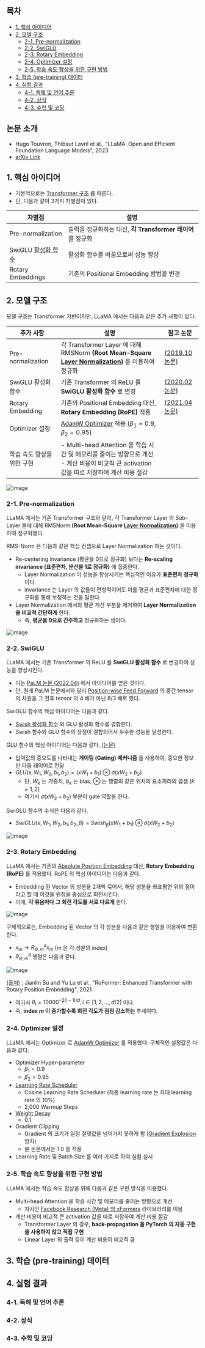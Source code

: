 ## 목차

* [1. 핵심 아이디어](#1-핵심-아이디어)
* [2. 모델 구조](#2-모델-구조)
  * [2-1. Pre-normalization](#2-1-pre-normalization) 
  * [2-2. SwiGLU](#2-2-swiglu)
  * [2-3. Rotary Embedding](#2-3-rotary-embedding)
  * [2-4. Optimizer 설정](#2-4-optimizer-설정)
  * [2-5. 학습 속도 향상을 위한 구현 방법](#2-5-학습-속도-향상을-위한-구현-방법)
* [3. 학습 (pre-training) 데이터](#3-학습-pre-training-데이터)
* [4. 실험 결과](#4-실험-결과)
  * [4-1. 독해 및 언어 추론](#4-1-독해-및-언어-추론)
  * [4-2. 상식](#4-2-상식)
  * [4-3. 수학 및 코딩](#4-3-수학-및-코딩)

## 논문 소개

* Hugo Touvron, Thibaut Lavril et al., "LLaMA: Open and Efficient Foundation Language Models", 2023
* [arXiv Link](https://arxiv.org/pdf/2302.13971)

## 1. 핵심 아이디어

* 기본적으로는 [Transformer 구조](../../Natural%20Language%20Processing/Basics_트랜스포머%20모델.md) 를 따른다.
* 단, 다음과 같이 3가지 차별점이 있다.

| 차별점                                                                          | 설명                                        |
|------------------------------------------------------------------------------|-------------------------------------------|
| Pre-normalization                                                            | 출력을 정규화하는 대신, **각 Transformer 레이어** 를 정규화 |
| SwiGLU [활성화 함수](../../AI%20Basics/Deep%20Learning%20Basics/딥러닝_기초_활성화_함수.md) | 활성화 함수를 바꿈으로써 성능 향상                       |
| Rotary Embeddings                                                            | 기존의 Positional Embedding 방법을 변경           |

## 2. 모델 구조

모델 구조는 Transformer 기반이지만, LLaMA 에서는 다음과 같은 추가 사항이 있다.

| 추가 사항             | 설명                                                                                                                                                                                    | 참고 논문                                            |
|-------------------|---------------------------------------------------------------------------------------------------------------------------------------------------------------------------------------|--------------------------------------------------|
| Pre-normalization | 각 Transformer Layer 에 대해 RMSNorm **(Root Mean-Square [Layer Normalization](../../AI%20Basics/Deep%20Learning%20Basics/딥러닝_기초_Regularization.md#4-2-layer-normalization))** 을 이용하여 정규화 | [(2019.10 논문)](https://arxiv.org/pdf/1910.07467) |
| SwiGLU 활성화 함수     | 기존 Transformer 의 ReLU 를 **SwiGLU 활성화 함수** 로 변경                                                                                                                                        | [(2020.02 논문)](https://arxiv.org/pdf/2002.05202) |
| Rotary Embedding  | 기존의 Positional Embedding 대신, **Rotary Embedding (RoPE)** 적용                                                                                                                           | [(2021.04 논문)](https://arxiv.org/pdf/2104.09864) |
| Optimizer 설정      | [AdamW Optimizer](../../AI%20Basics/Deep%20Learning%20Basics/딥러닝_기초_Optimizer.md#2-3-adamw) 적용 ($\beta_1 = 0.9, \beta_2 = 0.95$)                                                      |                                                  |
| 학습 속도 향상을 위한 구현   | - Multi-head Attention 을 학습 시간 및 메모리를 줄이는 방향으로 개선<br>- 계산 비용이 비교적 큰 activation 값을 따로 저장하여 계산 비용 절감                                                                                    |                                                  |

![image](../images/LLM_LLaMA_1.PNG)

### 2-1. Pre-normalization

LLaMA 에서는 기존 Transformer 구조와 달리, 각 Transformer Layer 의 Sub-Layer 들에 대해 RMSNorm **(Root Mean-Square [Layer Normalization](../../AI%20Basics/Deep%20Learning%20Basics/딥러닝_기초_Regularization.md#4-2-layer-normalization))** 을 이용하여 정규화했다.

RMS-Norm 은 다음과 같은 핵심 컨셉으로 Layer Normalization 하는 것이다.

* Re-centering invariance (평균을 0으로 정규화) 보다는 **Re-scaling invariance (표준편차, 분산을 1로 정규화)** 에 집중한다.
  * Layer Normalization 이 성능을 향상시키는 핵심적인 이유가 **표준편차 정규화** 이다. 
  * invariance 는 Layer 의 값들이 편향적이어도 이를 평균과 표준편차에 대한 정규화를 통해 보정하는 것을 말한다.
* Layer Normalization 에서의 평균 계산 부분을 제거하여 **Layer Normalization 을 비교적 간단하게** 한다.
  * 즉, **평균을 0으로 간주하고** 정규화하는 셈이다.

![image](../images/LLM_LLaMA_2.PNG)

### 2-2. SwiGLU

LLaMA 에서는 기존 Transformer 의 ReLU 를 **SwiGLU 활성화 함수** 로 변경하여 성능을 향상시킨다.

* 이는 [PaLM 논문 (2022.04)](https://arxiv.org/pdf/2204.02311) 에서 아이디어를 얻은 것이다.
* 단, 원래 PaLM 논문에서와 달리 [Position-wise Feed Forward](../../Natural%20Language%20Processing/Basics_트랜스포머%20모델.md#4-position-wise-feed-forward) 의 중간 tensor 의 차원을 그 전후 tensor 의 4 배가 아닌 8/3 배로 했다.

SwiGLU 함수의 핵심 아이디어는 다음과 같다.

* [Swish 활성화 함수](../../AI%20Basics/Deep%20Learning%20Basics/딥러닝_기초_활성화_함수.md#2-6-silu-swish-함수) 와 GLU 활성화 함수를 결합한다.
* Swish 함수와 GLU 함수의 장점이 결합되어서 우수한 성능을 달성한다.

GLU 함수의 핵심 아이디어는 다음과 같다. [(논문)](https://arxiv.org/pdf/1612.08083)

* 입력값의 중요도를 나타내는 **게이팅 (Gating) 메커니즘** 을 사용하여, 중요한 정보만 다음 레이어로 전달 
* $GLU(x, W_1, W_2, b_1, b_2) = (xW_1 + b_1) ⊗ \sigma(xW_2 + b_2)$
  * 단, $W_k$ 는 가중치, $b_k$ 는 bias, ⊗ 는 행렬의 같은 위치의 요소끼리의 곱셈 ($k = 1, 2$)
  * 여기서 $\sigma(xW_2 + b_2)$ 부분이 gate 역할을 한다.

SwiGLU 함수의 수식은 다음과 같다.

* $SwiGLU(x, W_1, W_2, b_1, b_2, \beta) = Swish_\beta(xW_1 + b_1) ⊗ \sigma(xW_2 + b_2)$

![image](../images/LLM_LLaMA_3.PNG)

### 2-3. Rotary Embedding

LLaMA 에서는 기존의 [Absolute Position Embedding](../../Natural%20Language%20Processing/Basics_트랜스포머%20모델.md#2-포지셔널-인코딩-positional-encoding) 대신, **Rotary Embedding (RoPE)** 를 적용했다. RoPE 의 핵심 아이디어는 다음과 같다.

* Embedding 된 Vector 의 성분을 2개씩 묶어서, 해당 성분을 좌표평면 위의 점이라고 할 때 이것을 원점을 중심으로 회전시킨다.
* 이때, **각 묶음마다 그 회전 각도를 서로 다르게** 한다.

![image](../images/LLM_LLaMA_4.PNG)

구체적으로는, Embedding 된 Vector 의 각 성분을 다음과 같은 행렬을 이용하여 변환한다.

* $x_m → R_{\Theta,m}^d x_m$ ($m$ 은 각 성분의 index)
* $R_{\Theta,m}^d$ 행렬은 다음과 같다.

![image](../images/LLM_LLaMA_5.PNG)

[(출처)](https://arxiv.org/pdf/2104.09864) : Jianlin Su and Yu Lu et al., "RoFormer: Enhanced Transformer with Rotary Position Embedding", 2021 

* 여기서 $\theta_i = 10000^{-2(i-1)/d}, i \in [1, 2, ..., d/2]$ 이다.
* 즉, **index $m$ 이 증가할수록 회전 각도가 점점 감소하는** 추세이다.

### 2-4. Optimizer 설정

LLaMA 에서는 Optimizer 로 [AdamW Optimizer](../../AI%20Basics/Deep%20Learning%20Basics/딥러닝_기초_Optimizer.md#2-3-adamw) 를 적용했다. 구체적인 설정값은 다음과 같다.

* Optimizer Hyper-parameter
  * $\beta_1 = 0.9$
  * $\beta_2 = 0.95$
* [Learning Rate Scheduler](../../AI%20Basics/Deep%20Learning%20Basics/딥러닝_기초_Learning_Rate_Scheduler.md)
  * Cosine Learning Rate Scheduler (최종 learning rate 는 최대 learning rate 의 10%) 
  * 2,000 Warmup Steps 
* [Weight Decay](../../AI%20Basics/Deep%20Learning%20Basics/딥러닝_기초_Optimizer.md#1-1-중요-개념-weight-decay)
  * 0.1
* Gradient Clipping
  * Gradient 의 크기가 일정 절댓값을 넘어가지 못하게 함 ([Gradient Explosion](../../AI%20Basics/Deep%20Learning%20Basics/딥러닝_기초_Regularization.md#3-gradient-vanishing) 방지)
  * 본 논문에서는 1.0 을 적용
* Learning Rate 및 Batch Size 를 여러 가지로 하여 실험 실시

### 2-5. 학습 속도 향상을 위한 구현 방법

LLaMA 에서는 학습 속도 향상을 위해 다음과 같은 구현 방식을 이용했다.

* Multi-head Attention 을 학습 시간 및 메모리를 줄이는 방향으로 개선
  * 자사인 [Facebook Research (Meta) 의 xFormers](https://github.com/facebookresearch/xformers) 라이브러리를 이용 
* 계산 비용이 비교적 큰 activation 값을 따로 저장하여 계산 비용 절감
  * Transformer Layer 의 경우, **back-propagation 을 PyTorch 의 자동 구현을 사용하지 않고 직접 구현**
  * Linear Layer 의 출력 등이 계산 비용이 비교적 큼

## 3. 학습 (pre-training) 데이터

## 4. 실험 결과

### 4-1. 독해 및 언어 추론

### 4-2. 상식

### 4-3. 수학 및 코딩
